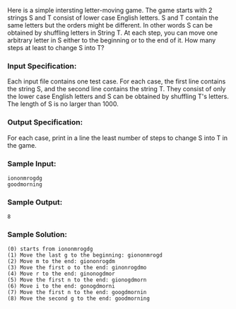 <!-- Title
Letter-moving Game (35)
-->
Here is a simple intersting letter-moving game. The game starts with 2 strings
S and T consist of lower case English letters. S and T contain the same
letters but the orders might be different. In other words S can be obtained by
shuffling letters in String T. At each step, you can move one arbitrary letter
in S either to the beginning or to the end of it. How many steps at least to
change S into T?

### Input Specification:

Each input file contains one test case. For each case, the first line contains
the string S, and the second line contains the string T. They consist of only
the lower case English letters and S can be obtained by shuffling T's letters.
The length of S is no larger than 1000.

### Output Specification:

For each case, print in a line the least number of steps to change S into T in
the game.

### Sample Input:

    
    
    iononmrogdg
    goodmorning

### Sample Output:

    
    
    8

### Sample Solution:

    
    
    (0) starts from iononmrogdg
    (1) Move the last g to the beginning: giononmrogd
    (2) Move m to the end: giononrogdm
    (3) Move the first o to the end: ginonrogdmo
    (4) Move r to the end: ginonogdmor
    (5) Move the first n to the end: gionogdmorn
    (6) Move i to the end: gonogdmorni
    (7) Move the first n to the end: googdmornin
    (8) Move the second g to the end: goodmorning

